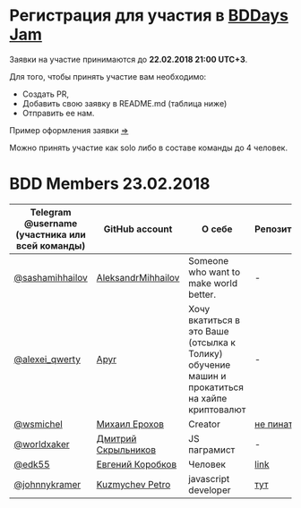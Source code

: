 # Регистрация для участия в [BDDays Jam](https://github.com/bddays/jam)

Заявки на участие принимаются до **22.02.2018 21:00 UTC+3**.

Для того, чтобы принять участие вам необходимо: 

- Создать PR, 
- Добавить свою заявку в README.md (таблица ниже)
- Отправить ее нам.

Пример оформления заявки [=>](https://github.com/bddays/members-23.02.2018/blob/dev/SAMPLE.md)

Можно принять участие как solo либо в составе команды до 4 человек.

BDD Members 23.02.2018
======================
| Telegram @username (участника или всей команды) | GitHub account | О себе | Репозиторий |
|-------------------------------------------------|----------------|--------|-------------|
| [@sashamihhailov](https://t.me/sashamihhailov) | [AleksandrMihhailov](https://github.com/AleksandrMihhailov) | Someone who want to make world better. | - |
| [@alexei_qwerty](https://t.me/alexei_qwerty) | [Apyr](https://github.com/Apyr) | Хочу вкатиться в это Ваше (отсылка к Толику) обучение машин и прокатиться на хайпе криптовалют | - |
| [@wsmichel](https://t.me/wsmichel) | [Михаил Ерохов](https://github.com/MixailE) | Creator | [не пинать)](https://github.com/MixailE/glad-room) |
| [@worldxaker](https://t.me/worldxaker) | [Дмитрий Скрыльников](https://github.com/skrylnikov) | JS паграмист | - |
| [@edk55](https://t.me/edk55) | [Евгений Коробков](https://github.com/edk55) | Человек | [link](https://github.com/edk55/space-chat) |
| [@johnnykramer](https://t.me/johnnykramer) | [Kuzmychev Petro](https://github.com/johnnykramer) | javascript developer | [тут](https://github.com/johnnykramer/who-is-in-space) |
